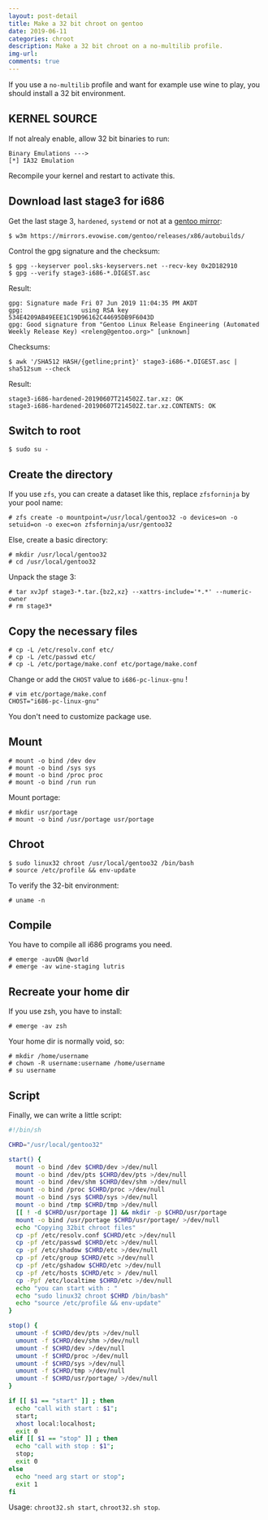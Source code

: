 ```yaml
---
layout: post-detail
title: Make a 32 bit chroot on gentoo
date: 2019-06-11
categories: chroot
description: Make a 32 bit chroot on a no-multilib profile.
img-url: 
comments: true
---
```


If you use a `no-multilib` profile and want for example use wine to play, you should install a 32 bit environment.

## KERNEL SOURCE
If not alrealy enable, allow 32 bit binaries to run:

    Binary Emulations --->
    [*] IA32 Emulation

Recompile your kernel and restart to activate this.

## Download last stage3 for i686
Get the last stage 3, `hardened`, `systemd` or not at a [gentoo mirror](https://www.gentoo.org/downloads/mirrors/):

    $ w3m https://mirrors.evowise.com/gentoo/releases/x86/autobuilds/

Control the gpg signature and the checksum:

    $ gpg --keyserver pool.sks-keyservers.net --recv-key 0x2D182910
    $ gpg --verify stage3-i686-*.DIGEST.asc

Result:
```
gpg: Signature made Fri 07 Jun 2019 11:04:35 PM AKDT
gpg:                using RSA key 534E4209AB49EEE1C19D96162C44695DB9F6043D
gpg: Good signature from "Gentoo Linux Release Engineering (Automated Weekly Release Key) <releng@gentoo.org>" [unknown]
```
Checksums:

    $ awk '/SHA512 HASH/{getline;print}' stage3-i686-*.DIGEST.asc | sha512sum --check

Result:
    
    stage3-i686-hardened-20190607T214502Z.tar.xz: OK
    stage3-i686-hardened-20190607T214502Z.tar.xz.CONTENTS: OK

## Switch to root

    $ sudo su -

## Create the directory
If you use `zfs`, you can create a dataset like this, replace `zfsforninja` by your pool name:

    # zfs create -o mountpoint=/usr/local/gentoo32 -o devices=on -o setuid=on -o exec=on zfsforninja/usr/gentoo32

Else, create a basic directory:

    # mkdir /usr/local/gentoo32
    # cd /usr/local/gentoo32

Unpack the stage 3:

    # tar xvJpf stage3-*.tar.{bz2,xz} --xattrs-include='*.*' --numeric-owner
    # rm stage3*

## Copy the necessary files

    # cp -L /etc/resolv.conf etc/
    # cp -L /etc/passwd etc/
    # cp -L /etc/portage/make.conf etc/portage/make.conf

Change or add the `CHOST` value to `i686-pc-linux-gnu` !

    # vim etc/portage/make.conf
    CHOST="i686-pc-linux-gnu"

You don't need to customize package use.

## Mount 

    # mount -o bind /dev dev
    # mount -o bind /sys sys
    # mount -o bind /proc proc
    # mount -o bind /run run

Mount portage:

    # mkdir usr/portage
    # mount -o bind /usr/portage usr/portage

## Chroot

    $ sudo linux32 chroot /usr/local/gentoo32 /bin/bash
    # source /etc/profile && env-update

To verify the 32-bit environment:

    # uname -n
    
## Compile
You have to compile all i686 programs you need.

    # emerge -auvDN @world
    # emerge -av wine-staging lutris

## Recreate your home dir
If you use zsh, you have to install:

    # emerge -av zsh

Your home dir is normally void, so:

    # mkdir /home/username
    # chown -R username:username /home/username
    # su username

## Script
Finally, we can write a little script:

```sh
#!/bin/sh

CHRD="/usr/local/gentoo32"

start() {
  mount -o bind /dev $CHRD/dev >/dev/null
  mount -o bind /dev/pts $CHRD/dev/pts >/dev/null
  mount -o bind /dev/shm $CHRD/dev/shm >/dev/null
  mount -o bind /proc $CHRD/proc >/dev/null
  mount -o bind /sys $CHRD/sys >/dev/null
  mount -o bind /tmp $CHRD/tmp >/dev/null
  [[ ! -d $CHRD/usr/portage ]] && mkdir -p $CHRD/usr/portage
  mount -o bind /usr/portage $CHRD/usr/portage/ >/dev/null
  echo "Copying 32bit chroot files"
  cp -pf /etc/resolv.conf $CHRD/etc >/dev/null
  cp -pf /etc/passwd $CHRD/etc >/dev/null
  cp -pf /etc/shadow $CHRD/etc >/dev/null
  cp -pf /etc/group $CHRD/etc >/dev/null
  cp -pf /etc/gshadow $CHRD/etc >/dev/null
  cp -pf /etc/hosts $CHRD/etc > /dev/null
  cp -Ppf /etc/localtime $CHRD/etc >/dev/null
  echo "you can start with : "
  echo "sudo linux32 chroot $CHRD /bin/bash"
  echo "source /etc/profile && env-update"
}

stop() {
  umount -f $CHRD/dev/pts >/dev/null
  umount -f $CHRD/dev/shm >/dev/null
  umount -f $CHRD/dev >/dev/null
  umount -f $CHRD/proc >/dev/null
  umount -f $CHRD/sys >/dev/null
  umount -f $CHRD/tmp >/dev/null
  umount -f $CHRD/usr/portage/ >/dev/null
}

if [[ $1 == "start" ]] ; then
  echo "call with start : $1";
  start;
  xhost local:localhost;
  exit 0
elif [[ $1 == "stop" ]] ; then
  echo "call with stop : $1";
  stop;
  exit 0
else
  echo "need arg start or stop";
  exit 1
fi
```
Usage: `chroot32.sh start`, `chroot32.sh stop`.
